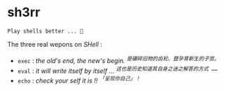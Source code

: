# sh3rr

~~~ factor
Play shells better ... 🤤
~~~

The three real wepons on *SHell* : 

- `exec` : *the old's end, the new's begin.* <sup><kbd><var>是碾碎旧物的齿轮、暨孕育新生的子宫。</var></kbd></sup>
- `eval` : *it will write itself by itself ...* <sup><kbd><var>这也是历史知道其自身之迷之解答的方式 ……</var></kbd></sup>
- `echo` : *check your self it is !!* <sup><kbd><var>「呈现你自己」！</var></kbd></sup>
